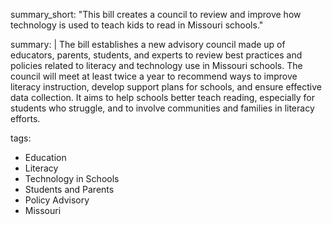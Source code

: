 summary_short: "This bill creates a council to review and improve how technology is used to teach kids to read in Missouri schools."

summary: |
  The bill establishes a new advisory council made up of educators, parents, students, and experts to review best practices and policies related to literacy and technology use in Missouri schools. The council will meet at least twice a year to recommend ways to improve literacy instruction, develop support plans for schools, and ensure effective data collection. It aims to help schools better teach reading, especially for students who struggle, and to involve communities and families in literacy efforts.

tags:
  - Education
  - Literacy
  - Technology in Schools
  - Students and Parents
  - Policy Advisory
  - Missouri

